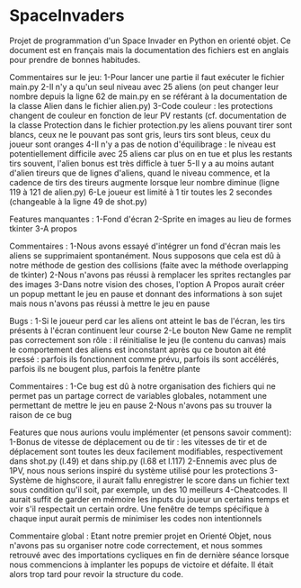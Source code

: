 # SpaceInvaders
Projet de programmation d'un Space Invader en Python en orienté objet.
Ce document est en français mais la documentation des fichiers est en anglais pour prendre de bonnes habitudes.

Commentaires sur le jeu:
  1-Pour lancer une partie il faut exécuter le fichier main.py
  2-Il n'y a qu'un seul niveau avec 25 aliens (on peut changer leur nombre depuis la ligne 62 de main.py en se référant à la documentation de la classe Alien dans le fichier alien.py)
  3-Code couleur : les protections changent de couleur en fonction de leur PV restants (cf. documentation de la classe Protection dans le fichier protection.py
                   les aliens pouvant tirer sont blancs, ceux ne le pouvant pas sont gris, leurs tirs sont bleus, ceux du joueur sont oranges
  4-Il n'y a pas de notion d'équilibrage : le niveau est potentiellement difficile avec 25 aliens car plus on en tue et plus les restants tirs souvent, l'alien bonus est très difficle à tuer
  5-Il y a au moins autant d'alien tireurs que de lignes d'aliens, quand le niveau commence, et la cadence de tirs des tireurs augmente lorsque leur nombre diminue (ligne 119 à 121 de alien.py)
  6-Le joueur est limité à 1 tir toutes les 2 secondes (changeable à la ligne 49 de shot.py)

Features manquantes :
  1-Fond d'écran
  2-Sprite en images au lieu de formes tkinter
  3-A propos

Commentaires :
  1-Nous avons essayé d'intégrer un fond d'écran mais les aliens se supprimaient spontanément. Nous supposons que cela est dû à notre méthode de gestion des collisions (faite avec la méthode overlapping de tkinter)
  2-Nous n'avons pas réussi à remplacer les sprites rectangles par des images
  3-Dans notre vision des choses, l'option A Propos aurait créer un popup mettant le jeu en pause et donnant des informations à son sujet mais nous n'avons pas réussi à mettre le jeu en pause
  
  
Bugs :
  1-Si le joueur perd car les aliens ont atteint le bas de l'écran, les tirs présents à l'écran continuent leur course
  2-Le bouton New Game ne remplit pas correctement son rôle : il réinitialise le jeu (le contenu du canvas) mais le comportement des aliens est inconstant après qu ce bouton ait été pressé : parfois ils fonctionnent comme prévu, parfois ils sont accélérés, parfois ils ne bougent plus, parfois la fenêtre plante

Commentaires :
  1-Ce bug est dû à notre organisation des fichiers qui ne permet pas un partage correct de variables globales, notamment une permettant de mettre le jeu en pause 
  2-Nous n'avons pas su trouver la raison de ce bug
  
  
Features que nous aurions voulu implémenter (et pensons savoir comment):
  1-Bonus de vitesse de déplacement ou de tir : les vitesses de tir et de déplacement sont toutes les deux facilement modifiables, respectivement dans shot.py (l.49) et dans ship.py (l.68 et l.117)
  2-Ennemis avec plus de 1PV, nous nous serions inspiré du système utilisé pour les protections
  3-Système de highscore, il aurait fallu enregistrer le score dans un fichier text sous condition qu'il soit, par exemple, un des 10 meilleurs
  4-Cheatcodes. Il aurait suffit de garder en mémoire les inputs du joueur un certains temps et voir s'il respectait un certain ordre. Une fenêtre de temps spécifique à chaque input aurait permis de minimiser les codes non intentionnels
  
Commentaire global : Etant notre premier projet en Orienté Objet, nous n'avons pas su organiser notre code correctement, et nous sommes retrouvé avec des importations cycliques en fin de dernière séance lorsque nous commencions à implanter les popups de victoire et défaite. Il était alors trop tard pour revoir la structure du code.
